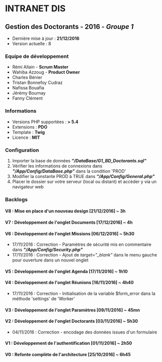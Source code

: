 # INTRANET DIS
## Gestion des Doctorants - 2016 - _Groupe 1_

- Dernière mise à jour : __21/12/2016__
- Version actuelle : 8

### Equipe de développement

- Rémi Allain - __Scrum Master__
- Wahiba Azzoug - __Product Owner__
- Charles Bénier
- Tristan Bonnefoy Cudraz
- Nafissa Bouafia
- Jérémy Bournay
- Fanny Clément

### Informations

- Versions PHP supportées : __> 5.4__
- Extensions : __PDO__
- Template : __Twig__
- Licence : __MIT__

### Configuration

1. Importer la base de données *__"/DataBase/G1_BD_Doctorants.sql"__*
2. Vérifier les informations de connexions dans *__"/App/Config/DataBase.php"__* dans la condition 'PROD'
3. Modifier la constante PROD à TRUE dans *__"/App/Config/General.php"__*
3. Placer le dossier sur votre serveur (local ou distant) et accèder y via un navigateur web

### Backlogs

#### V8 : Mise en place d'un nouveau design [21/12/2016] ~ 3h

#### V7 : Développement de l'onglet Documents [17/12/2016] ~ 4h

#### V6 : Développement de l'onglet Missions [06/12/2016] ~ 5h30

- 17/11/2016 : Correction - Paramètres de sécurité mis en commentaire dans *__"/App/Config/Security.php"__*
- 17/11/2016 : Correction - Ajout de *target="_blank"* dans le menu gauche pour ouverture dans un nouvel onglet

#### V5 : Développement de l'onglet Agenda [17/11/2016] ~ 1h10

#### V4 : Développement de l'onglet Réunions [16/11/2016] ~ 4h40

- 17/11/2016 : Correction - Initialisation de la variable $form_error dans la méthode 'settings' de 'Worker'

#### V3 : Développement de l'onglet Paramètres [09/11/2016] ~ 45mn

#### V2 : Développement de l'onglet Doctorants [03/11/2016] ~ 5h30

- 04/11/2016 : Correction - encodage des données issues d'un formulaire

#### V1 : Développement de l'authentification [01/11/2016] ~ 2h50

#### V0 : Refonte complète de l'architecture [25/10/2016] ~ 6h45

